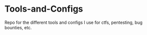 # Tools-and-Configs
Repo for the different tools and configs I use for ctfs, pentesting, bug bounties, etc.
